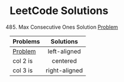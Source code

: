 # LeetCode Solutions

485. <a>Max Consecutive Ones Solution</a> <a href="https://leetcode.com/problems/max-consecutive-ones/">Problem</a>

| Problems   |      Solutions      |
|----------|:-------------:|
| <a href="https://leetcode.com/problems/max-consecutive-ones/">Problem</a> |  left-aligned |
| col 2 is |    centered   |
| col 3 is | right-aligned |
